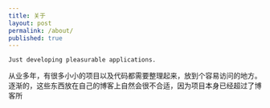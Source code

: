 ```yaml
---
title: 关于
layout: post
permalink: /about/
published: true
---
```


    Just developing pleasurable applications.


从业多年，有很多小小的项目以及代码都需要整理起来，放到个容易访问的地方。逐渐的，这些东西放在自己的博客上自然会很不合适，因为项目本身已经超过了博客所